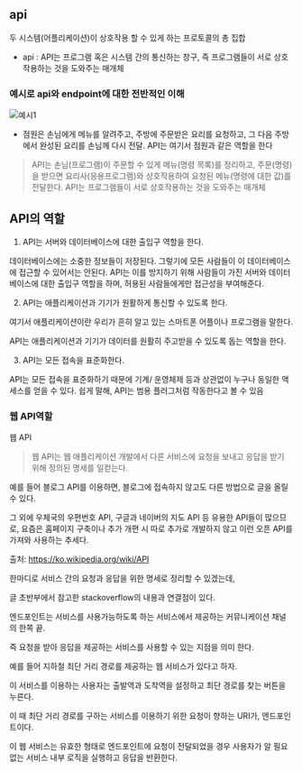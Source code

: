 ## api
두 시스템(어플리케이션)이 상호작용 할 수 있게 하는 프로토콜의 총 집합

- api : API는 프로그램 혹은 시스템 간의 통신하는 창구, 즉 프로그램들이 서로 상호작용하는 것을 도와주는 매개체

### 예시로 api와 endpoint에 대한 전반적인 이해 

![예시1](https://user-images.githubusercontent.com/99226598/184570452-70ebdf67-6c2c-4bab-be75-41e92100ce45.png)

- 점원은 손님에게 메뉴를 알려주고, 주방에 주문받은 요리를 요청하고, 그 다음 주방에서 완성된 요리를 손님께 다시 전달. API는 여기서 점원과 같은 역할을 한다

> API는 손님(프로그램)이 주문할 수 있게 메뉴(명령 목록)를 정리하고, 주문(명령)을 받으면 요리사(응용프로그램)와 상호작용하여 
> 요청된 메뉴(명령에 대한 값)를 전달한다. API는 프로그램들이 서로 상호작용하는 것을 도와주는 매개체

## API의 역할 

1. API는 서버와 데이터베이스에 대한 출입구 역할을 한다.

 데이터베이스에는 소중한 정보들이 저장된다. 그렇기에 모든 사람들이 이 데이터베이스에 접근할 수 있어서는 안된다. API는 이를 방지하기 위해 사람들이 가진 서버와 데이터베이스에 대한 출입구 역할을 하며, 허용된 사람들에게만 접근성을 부여해준다.

2. API는 애플리케이션과 기기가 원활하게 통신할 수 있도록 한다.

 여기서 애플리케이션이란 우리가 흔히 알고 있는 스마트폰 어플이나 프로그램을 말한다.

API는 애플리케이션과 기기가 데이터를 원활히 주고받을 수 있도록 돕는 역할을 한다.


3. API는 모든 접속을 표준화한다.

API는 모든 접속을 표준화하기 때문에 기계/ 운영체제 등과 상관없이 누구나 동일한 액세스를 얻을 수 있다. 쉽게 말해, API는 범용 플러그처럼 작동한다고 볼 수 있음

### 웹 API역할
웹 API

> 웹 API는 웹 애플리케이션 개발에서 다른 서비스에 요청을 보내고 응답을 받기 위해 정의된 명세를 일컫는다.

예를 들어 블로그 API를 이용하면, 블로그에 접속하지 않고도 다른 방법으로 글을 올릴 수 있다.

그 외에 우체국의 우편번호 API, 구글과 네이버의 지도 API 등 유용한 API들이 많으므로, 요즘은 홈페이지 구축이나 추가 개편 시 따로 추가로 개발하지 않고 이런 오픈 API를 가져와 사용하는 추세다.

출처: https://ko.wikipedia.org/wiki/API


한마디로 서비스 간의 요청과 응답을 위한 명세로 정리할 수 있겠는데,

글 초반부에서 참고한 stackoverflow의 내용과 연결점이 있다.

엔드포인트는 서비스를 사용가능하도록 하는 서비스에서 제공하는 커뮤니케이션 채널의 한쪽 끝.

즉 요청을 받아 응답을 제공하는 서비스를 사용할 수 있는 지점을 의미 한다.



예를 들어 지하철 최단 거리 경로를 제공하는 웹 서비스가 있다고 하자.

이 서비스를 이용하는 사용자는 출발역과 도착역을 설정하고 최단 경로를 찾는 버튼을 누른다.

이 때 최단 거리 경로를 구하는 서비스를 이용하기 위한 요청이 향하는 URI가, 엔드포인트이다.


이 웹 서비스는 유효한 형태로 엔드포인트에 요청이 전달되었을 경우 사용자가 알 필요 없는 서비스 내부 로직을 실행하고 응답을 반환한다.


